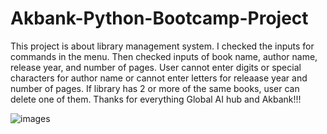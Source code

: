 # Akbank-Python-Bootcamp-Project
This project is about library management system.
  I checked the inputs for commands in the menu. Then checked inputs of book name, author name, release year, and number of pages. User cannot enter digits or special characters for author name or cannot enter letters for releaase year and number of pages. If library has 2 or more of the same books, user can delete one of them. Thanks for everything Global AI hub and Akbank!!!
  
![images](https://github.com/tayfundaldik/Akbank-Python-Bootcamp-Project/assets/79011413/d17efc2a-aab1-4d8b-8d22-c0bbeb405c6c)
